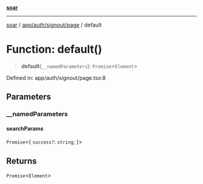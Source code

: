 [**soar**](../../../../../README.md)

***

[soar](../../../../../modules.md) / [app/auth/signout/page](../README.md) / default

# Function: default()

> **default**(`__namedParameters`): `Promise`\<`Element`\>

Defined in: app/auth/signout/page.tsx:8

## Parameters

### \_\_namedParameters

#### searchParams

`Promise`\<\{ `success?`: `string`; \}\>

## Returns

`Promise`\<`Element`\>

